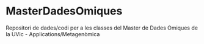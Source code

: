 # MasterDadesOmiques
Repositori de dades/codi per a les classes del Master de Dades Omiques de la UVic - Applications/Metagenòmica
